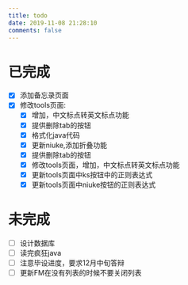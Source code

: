 ```yaml
---
title: todo
date: 2019-11-08 21:28:10
comments: false
---
```

# 已完成
- [x] 添加备忘录页面
- [x] 修改tools页面:
    - [x] 增加，中文标点转英文标点功能
    - [x] 提供删除tab的按钮
    - [x] 格式化java代码
    - [x] 更新niuke,添加折叠功能
    - [x] 提供删除tab的按钮
    - [x] 修改tools页面，增加，中文标点转英文标点功能
    - [x] 更新tools页面中ks按钮中的正则表达式
    - [x] 更新tools页面中niuke按钮的正则表达式

# 未完成
- [ ] 设计数据库
- [ ] 读完疯狂java
- [ ] 注意毕设进度，要求12月中旬答辩
- [ ] 更新FM在没有列表的时候不要关闭列表
